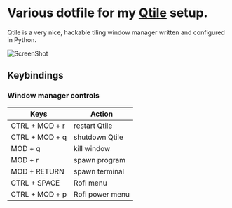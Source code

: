 # Various dotfile for my [Qtile](http://www.qtile.org/) setup.
Qtile is a very nice, hackable tiling window manager written and configured in Python.

![ScreenShot](screenshot.png)

## Keybindings
### Window manager controls
| Keys                      | Action                    |
| ------------------------- | ------------------------- |
| CTRL + MOD + r            | restart Qtile             |
| CTRL + MOD + q            | shutdown Qtile            |
| MOD + q                   | kill window               |
| MOD + r                   | spawn program             |
| MOD + RETURN              | spawn terminal            |
| CTRL + SPACE              | Rofi menu                 |
| CTRL + MOD + p            | Rofi power menu           |
